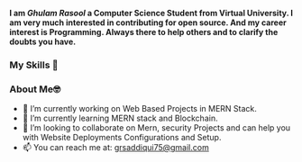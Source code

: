 

__I am *Ghulam Rasool* a Computer Science Student from Virtual University. I am very much interested in contributing for open source. And my career interest is Programming. Always there to help others and to clarify the doubts you have.__

### My Skills 🚀


### About Me🤓

- 🔭 I’m currently working on Web Based Projects in MERN Stack.
- 🌱 I’m currently learning MERN stack and Blockchain.
- 👯 I’m looking to collaborate on Mern, security Projects and can help you with Website Deployments Configurations and Setup.
- 📫 You can reach me at: <a href="mailto:grsaddiqui75@gmail.com">grsaddiqui75@gmail.com</a>
